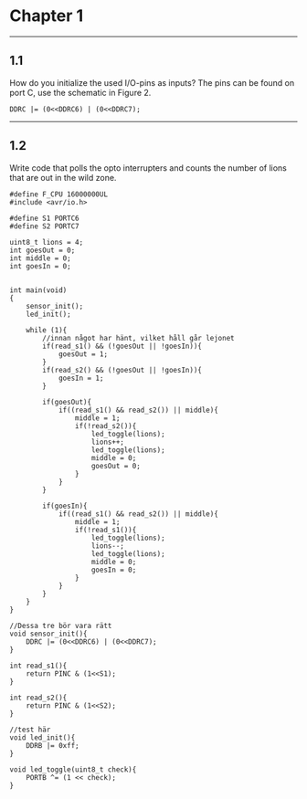 # Chapter 1
_______________________________________________________________________________________________________________________________________
## 1.1
How do you initialize the used I/O-pins as inputs? The pins can be found on port C, use the
schematic in Figure 2.
```
DDRC |= (0<<DDRC6) | (0<<DDRC7);
```
_______________________________________________________________________________________________________________________________________
## 1.2
Write code that polls the opto interrupters and counts the number of lions that are out in the
wild zone.

```
#define F_CPU 16000000UL
#include <avr/io.h>

#define S1 PORTC6
#define S2 PORTC7

uint8_t lions = 4;
int goesOut = 0;
int middle = 0;
int goesIn = 0;


int main(void)
{
	sensor_init();
	led_init();

	while (1){
		//innan något har hänt, vilket håll går lejonet
		if(read_s1() && (!goesOut || !goesIn)){
			goesOut = 1;
		}
		if(read_s2() && (!goesOut || !goesIn)){
			goesIn = 1;
		}
		
		if(goesOut){
			if((read_s1() && read_s2()) || middle){
				middle = 1;
				if(!read_s2()){
					led_toggle(lions);
					lions++;
					led_toggle(lions);
					middle = 0;
					goesOut = 0;
				}	
			}
		}

		if(goesIn){
			if((read_s1() && read_s2()) || middle){
				middle = 1;
				if(!read_s1()){
					led_toggle(lions);
					lions--;
					led_toggle(lions);
					middle = 0;
					goesIn = 0;
				}
			}
		}
	}
}

//Dessa tre bör vara rätt
void sensor_init(){
	DDRC |= (0<<DDRC6) | (0<<DDRC7);
}

int read_s1(){
	return PINC & (1<<S1);
}

int read_s2(){
	return PINC & (1<<S2);
}

//test här
void led_init(){
	DDRB |= 0xff;
}

void led_toggle(uint8_t check){
    PORTB ^= (1 << check);
}
```
